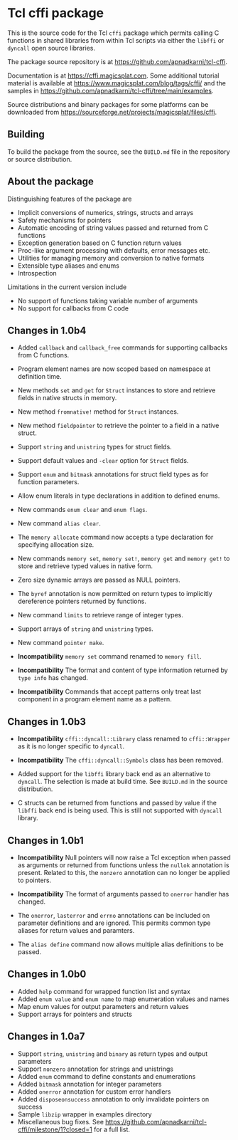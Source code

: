 # Tcl cffi package

This is the source code for the Tcl `cffi` package which permits calling C
functions in shared libraries from within Tcl scripts via either the `libffi` or
`dyncall` open source libraries.

The package source repository is at https://github.com/apnadkarni/tcl-cffi.

Documentation is at https://cffi.magicsplat.com. Some additional
tutorial material is available at https://www.magicsplat.com/blog/tags/cffi/
and the samples in https://github.com/apnadkarni/tcl-cffi/tree/main/examples.

Source distributions and binary packages for some platforms can be
downloaded from https://sourceforge.net/projects/magicsplat/files/cffi.

## Building

To build the package from the source, see the `BUILD.md` file in the repository
or source distribution.

## About the package

Distinguishing features of the package are

- Implicit conversions of numerics, strings, structs and arrays
- Safety mechanisms for pointers
- Automatic encoding of string values passed and returned from C functions
- Exception generation based on C function return values
- Proc-like argument processing with defaults, error messages etc.
- Utilities for managing memory and conversion to native formats
- Extensible type aliases and enums
- Introspection

Limitations in the current version include

- No support of functions taking variable number of arguments
- No support for callbacks from C code

## Changes in 1.0b4

- Added `callback` and `callback_free` commands for supporting callbacks
from C functions.

- Program element names are now scoped based on namespace at definition time.

- New methods `set` and `get` for `Struct` instances to store and retrieve
fields in native structs in memory.

- New method `fromnative!` method for `Struct` instances.

- New method `fieldpointer` to retrieve the pointer to a field in a
native struct.

- Support `string` and `unistring` types for struct fields.

- Support default values and `-clear` option for `Struct` fields.

- Support `enum` and `bitmask` annotations for struct field types as for
function parameters.

- Allow enum literals in type declarations in addition to defined enums.

- New commands `enum clear` and `enum flags`.

- New command `alias clear`.

- The `memory allocate` command now accepts a type declaration for specifying
allocation size.

- New commands `memory set`, `memory set!`, `memory get` and `memory get!` 
to store and retrieve typed values in native form.

- Zero size dynamic arrays are passed as NULL pointers.

- The `byref` annotation is now permitted on return types to implicitly
dereference pointers returned by functions.

- New command `limits` to retrieve range of integer types.

- Support arrays of `string` and `unistring` types.

- New command `pointer make`.

- **Incompatibility** `memory set` command renamed to `memory fill`.

- **Incompatibility** The format and content of type information returned by
`type info` has changed.

- **Incompatibility** Commands that accept patterns only treat last component
in a program element name as a pattern.

## Changes in 1.0b3

- **Incompatibility** `cffi::dyncall::Library` class renamed to 
`cffi::Wrapper` as it is no longer specific to `dyncall`.

- **Incompatibility** The `cffi::dyncall::Symbols` class has been removed.

- Added support for the `libffi` library back end as an alternative to `dyncall`.
The selection is made at build time. See `BUILD.md` in the source distribution.

- C structs can be returned from functions and passed by value if the `libffi`
back end is being used. This is still not supported with `dyncall` library.


## Changes in 1.0b1

- **Incompatibility** Null pointers will now raise a Tcl exception when passed
as arguments or returned from functions unless the `nullok` annotation is present.
Related to this, the `nonzero` annotation can no longer be applied to pointers.

- **Incompatibility** The format of arguments passed to `onerror` handler
has changed.

- The `onerror`, `lasterror` and `errno` annotations can be included on
parameter definitions and are ignored. This permits common type aliases for 
return values and paramters.

- The `alias define` command now allows multiple alias definitions to be passed.

## Changes in 1.0b0

- Added `help` command for wrapped function list and syntax
- Added `enum value` and `enum name` to map enumeration values and names
- Map enum values for output parameters and return values
- Support arrays for pointers and structs

## Changes in 1.0a7

- Support `string`, `unistring` and `binary` as return types and output parameters
- Support `nonzero` annotation for strings and unistrings
- Added `enum` command to define constants and enumerations
- Added `bitmask` annotation for integer parameters
- Added `onerror` annotation for custom error handlers
- Added `disposeonsuccess` annotation to only invalidate pointers on success
- Sample `libzip` wrapper in examples directory
- Miscellaneous bug fixes. See https://github.com/apnadkarni/tcl-cffi/milestone/1?closed=1 for a full list.

